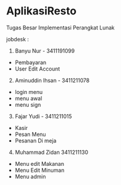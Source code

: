 # AplikasiResto
Tugas Besar Implementasi Perangkat Lunak

jobdesk :
1. Banyu Nur - 3411191099 
  - Pembayaran
  - User Edit Account
2. Aminuddin Ihsan - 3411211078
  - login menu
  - menu awal
  - menu sign
3. Fajar Yudi - 3411211015
  - Kasir
  - Pesan Menu
  - Pesanan Di meja
4. Muhammad Zidan  3411211130
  - Menu edit Makanan
  - Menu Edit Minuman
  - Menu admin